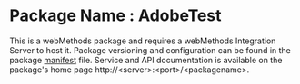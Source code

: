 # Package Name : AdobeTest
This is a webMethods package and requires a webMethods Integration Server to host it. Package versioning and configuration can be found in the package [manifest](./AdobeTest/manifest.v3) file. Service and API documentation is available on the package's home page http://&lt;server&gt;:&lt;port&gt;/&lt;packagename>.